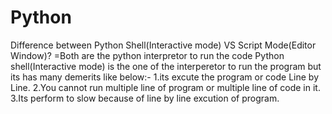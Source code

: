 # Python
Difference between Python Shell(Interactive mode) VS Script Mode(Editor Window)?
=Both are the python interpretor to run the code
Python shell(Interactive mode) is the one of the interperetor to run the program but its has many demerits like below:-
1.its excute the program or code Line by Line.
2.You cannot run multiple line of program or multiple line of code in it.
3.Its perform to slow because of line by line excution of program.
 
